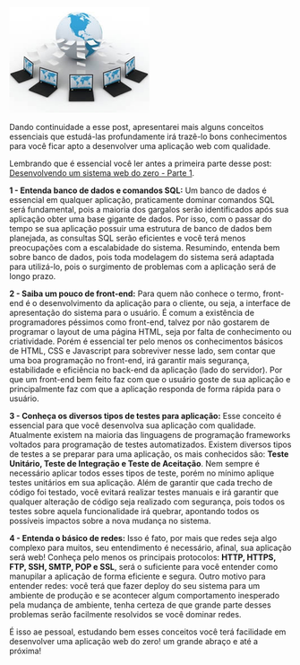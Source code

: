 ![Desenvolvendo sistemas web](../images/sistemas-web.jpg "Desenvolvendo sistemas web")

Dando continuidade a esse post, apresentarei mais alguns conceitos essenciais que estudá-las profundamente irá trazê-lo bons conhecimentos para você ficar apto a desenvolver uma aplicação web com qualidade.

Lembrando que é essencial você ler antes a primeira parte desse post: [Desenvolvendo um sistema web do zero - Parte 1](../desenvolvendo-um-sistema-web-do-zero-parte-1 "Desenvolvendo um sistema web do zero - Parte 1").

**1 - Entenda banco de dados e comandos SQL:** Um banco de dados é essencial em qualquer aplicação, praticamente dominar comandos SQL será fundamental, pois a maioria dos gargalos serão identificados após sua aplicação obter uma base gigante de dados. Por isso, com o passar do tempo se sua aplicação possuir uma estrutura de banco de dados bem planejada, as consultas SQL serão eficientes e você terá menos preocupações com a escalabidade do sistema. Resumindo, entenda bem sobre banco de dados, pois toda modelagem do sistema será adaptada para utilizá-lo, pois o surgimento de problemas com a aplicação será de longo prazo.

**2 - Saiba um pouco de front-end:** Para quem não conhece o termo, front-end é o desenvolvimento da aplicação para o cliente, ou seja, a interface de apresentação do sistema para o usuário. É comum a existência de programadores péssimos como front-end, talvez por não gostarem de programar o layout de uma página HTML, seja por falta de conhecimento ou criatividade. Porém é essencial ter pelo menos os conhecimentos básicos de HTML, CSS e Javascript para sobreviver nesse lado, sem contar que uma boa programação no front-end, irá garantir mais segurança, estabilidade e eficiência no back-end da aplicação (lado do servidor). Por que um front-end bem feito faz com que o usuário goste de sua aplicação e principalmente faz com que a aplicação responda de forma rápida para o usuário.

**3 - Conheça os diversos tipos de testes para aplicação:** Esse conceito é essencial para que você desenvolva sua aplicação com qualidade. Atualmente existem na maioria das linguagens de programação frameworks voltados para programação de testes automatizados. Existem diversos tipos de testes a se preparar para uma aplicação, os mais conhecidos são: **Teste Unitário, Teste de Integração e Teste de Aceitação**. Nem sempre é necessário aplicar todos esses tipos de teste, porém no mínimo aplique testes unitários em sua aplicação. Além de garantir que cada trecho de código foi testado, você evitará realizar testes manuais e irá garantir que qualquer alteração de código seja realizado com segurança, pois todos os testes sobre aquela funcionalidade irá quebrar, apontando todos os possíveis impactos sobre a nova mudança no sistema.

**4 - Entenda o básico de redes:** Isso é fato, por mais que redes seja algo complexo para muitos, seu entendimento é necessário, afinal, sua aplicação será web! Conheça pelo menos os principais protocolos: **HTTP, HTTPS, FTP, SSH, SMTP, POP e SSL**, será o suficiente para você entender como manupilar a aplicação de forma eficiente e segura. Outro motivo para entender redes: você terá que fazer deploy do seu sistema para um ambiente de produção e se acontecer algum comportamento inesperado pela mudança de ambiente, tenha certeza de que grande parte desses problemas serão facilmente resolvidos se você dominar redes.

É isso ae pessoal, estudando bem esses conceitos você terá facilidade em desenvolver uma aplicação web do zero! um grande abraço e até a próxima!